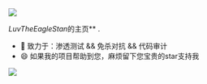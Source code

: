 <img src="https://readme-typing-svg.herokuapp.com/?lines=Hi,%20I'm%20LuvTheEagleStan!%20;Welcome%20to%20my%20GitHub%20homepage!&font=Roboto" />


*LuvTheEagleStan*的主页** .

- 🔭 致力于：渗透测试 && 免杀对抗 && 代码审计
- 😄 如果我的项目帮助到您，麻烦留下您宝贵的star支持我

![](https://github-readme-stats.vercel.app/api?username=LuvTheEagleStan&show_icons=true&theme=blue&count_private=true)

